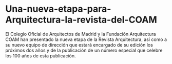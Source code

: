 # Una-nueva-etapa-para-Arquitectura-la-revista-del-COAM
El Colegio Oficial de Arquitectos de Madrid y la Fundación Arquitectura COAM han presentado la nueva etapa de la Revista Arquitectura, así como a su nuevo equipo de dirección que estará encargado de su edición los próximos dos años y de la publicación de un número especial que celebre los 100 años de esta publicación.
